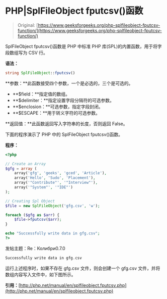 # PHP|SplFileObject fputcsv()函数

> Original: [https://www.geeksforgeeks.org/php-splfileobject-fputcsv-function/](https://www.geeksforgeeks.org/php-splfileobject-fputcsv-function/)

SplFileObject fputcsv()函数是 PHP 中标准 PHP 库(SPL)的内置函数，用于将字段数组写为 CSV 行。

**语法：**

```php
string SplFileObject::fputcsv()
```

**参数：**此函数接受四个参数，一个是必选的，三个是可选的。

*   **$field：**指定值的数组。
*   **$delimiter：**指定设置字段分隔符的可选参数。
*   **$enclosion：**可选参数，指定字段封闭。
*   **$ESCAPE：**用于转义字符的可选参数。

**返回值：**此函数返回写入字符串的长度，否则返回 False。

下面的程序演示了 PHP 中的 SplFileObject fputcsv()函数。

**程序：**

```php
<?php

// Create an Array
$gfg = array (
    array('gfg', 'geeks', 'gced', 'Article'),
    array('Hello', 'Sudo', 'Placement'),
    array('"Contribute"', '"Interview"'),
    array('"System"', '"IDE"')
);

// Creating Spl Object
$file = new SplFileObject('gfg.csv', 'w');

foreach ($gfg as $arr) {
    $file->fputcsv($arr);
}

echo "Successfully write data in gfg.csv";
?>
```

发帖主题：Re：Колибри0.7.0

```php
Successfully write data in gfg.csv
```

运行上述程序时，如果不存在 gfg.csv 文件，则会创建一个 gfg.csv 文件，并将数组内容写入文件中，如下图所示。

**引用：**[http://php.net/manual/en/splfileobject.fputcsv.php](http://php.net/manual/en/splfileobject.fputcsv.php)